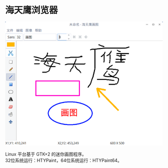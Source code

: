 # 海天鹰浏览器
<img src=https://github.com/sonichy/HTYPaint/blob/master/preview.png>

Linux 平台基于 GTK+2 的迷你画图程序。   
32位系统运行：HTYPaint，64位系统运行：HTYPaint64。

